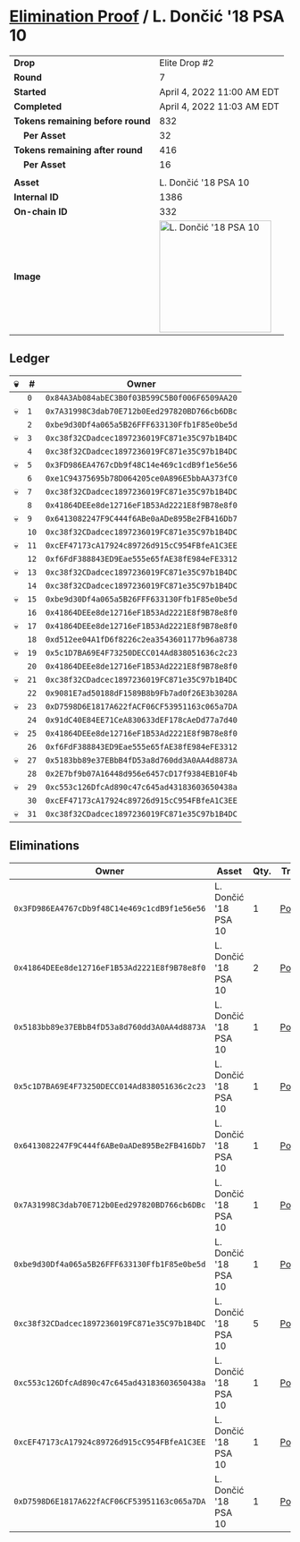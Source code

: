 # [Elimination Proof](./readme.md) / L. Dončić &#039;18 PSA 10

|||
|---|---|
| **Drop** | Elite Drop #2 |
| **Round** | 7 |
| **Started** | April 4, 2022 11:00 AM EDT |
| **Completed** | April 4, 2022 11:03 AM EDT |
| **Tokens remaining before round** | 832 |
| **&nbsp;&nbsp;&nbsp;&nbsp;Per Asset** | 32 |
| **Tokens remaining after round** | 416 |
| **&nbsp;&nbsp;&nbsp;&nbsp;Per Asset** | 16 |
| | |
| **Asset** | L. Dončić &#039;18 PSA 10 |
| **Internal ID** | 1386 |
| **On-chain ID** | 332 |
| **Image** | <img src="https://tcdn.blokpax.com/95e5eeed-5ed6-4a9e-b604-9cd2bb96b664/6dc33ad55ae1cc88fab22d5eac0de693efebf9f19cfd5ba0a6b7e2c2d0827e08.png" height="200" alt="L. Dončić &#039;18 PSA 10" /> |

## Ledger

| 💀 | # | Owner |
| --- | --- | --- |
|  | `0` | `0x84A3Ab084abEC3B0f03B599C5B0f006F6509AA20` |
| 💀 | `1` | `0x7A31998C3dab70E712b0Eed297820BD766cb6DBc` |
|  | `2` | `0xbe9d30Df4a065a5B26FFF633130Ffb1F85e0be5d` |
| 💀 | `3` | `0xc38f32CDadcec1897236019FC871e35C97b1B4DC` |
|  | `4` | `0xc38f32CDadcec1897236019FC871e35C97b1B4DC` |
| 💀 | `5` | `0x3FD986EA4767cDb9f48C14e469c1cdB9f1e56e56` |
|  | `6` | `0xe1C94375695b78D064205ce0A896E5bbAA373fC0` |
| 💀 | `7` | `0xc38f32CDadcec1897236019FC871e35C97b1B4DC` |
|  | `8` | `0x41864DEEe8de12716eF1B53Ad2221E8f9B78e8f0` |
| 💀 | `9` | `0x6413082247F9C444f6ABe0aADe895Be2FB416Db7` |
|  | `10` | `0xc38f32CDadcec1897236019FC871e35C97b1B4DC` |
| 💀 | `11` | `0xcEF47173cA17924c89726d915cC954FBfeA1C3EE` |
|  | `12` | `0xf6FdF388843ED9Eae555e65fAE38fE984eFE3312` |
| 💀 | `13` | `0xc38f32CDadcec1897236019FC871e35C97b1B4DC` |
|  | `14` | `0xc38f32CDadcec1897236019FC871e35C97b1B4DC` |
| 💀 | `15` | `0xbe9d30Df4a065a5B26FFF633130Ffb1F85e0be5d` |
|  | `16` | `0x41864DEEe8de12716eF1B53Ad2221E8f9B78e8f0` |
| 💀 | `17` | `0x41864DEEe8de12716eF1B53Ad2221E8f9B78e8f0` |
|  | `18` | `0xd512ee04A1fD6f8226c2ea3543601177b96a8738` |
| 💀 | `19` | `0x5c1D7BA69E4F73250DECC014Ad838051636c2c23` |
|  | `20` | `0x41864DEEe8de12716eF1B53Ad2221E8f9B78e8f0` |
| 💀 | `21` | `0xc38f32CDadcec1897236019FC871e35C97b1B4DC` |
|  | `22` | `0x9081E7ad50188dF1589B8b9Fb7ad0f26E3b3028A` |
| 💀 | `23` | `0xD7598D6E1817A622fACF06CF53951163c065a7DA` |
|  | `24` | `0x91dC40E84EE71CeA830633dEF178cAeDd77a7d40` |
| 💀 | `25` | `0x41864DEEe8de12716eF1B53Ad2221E8f9B78e8f0` |
|  | `26` | `0xf6FdF388843ED9Eae555e65fAE38fE984eFE3312` |
| 💀 | `27` | `0x5183bb89e37EBbB4fD53a8d760dd3A0AA4d8873A` |
|  | `28` | `0x2E7bf9b07A16448d956e6457cD17f9384EB10F4b` |
| 💀 | `29` | `0xc553c126DfcAd890c47c645ad43183603650438a` |
|  | `30` | `0xcEF47173cA17924c89726d915cC954FBfeA1C3EE` |
| 💀 | `31` | `0xc38f32CDadcec1897236019FC871e35C97b1B4DC` |


## Eliminations

| Owner | Asset | Qty. | Transaction |
| --- | --- | --- | --- |
| `0x3FD986EA4767cDb9f48C14e469c1cdB9f1e56e56` | L. Dončić '18 PSA 10 | 1 | [Polygonscan](https://polygonscan.com/tx/0x4aed645bca6c9ea8d543234c2f884bbd714ce0153e8393e4b974e3ca312ba142) |
| `0x41864DEEe8de12716eF1B53Ad2221E8f9B78e8f0` | L. Dončić '18 PSA 10 | 2 | [Polygonscan](https://polygonscan.com/tx/0xc5ceebbea8dcdb314631656ed96f737abf80b57a00812870e9acc0dc82ceeab4) |
| `0x5183bb89e37EBbB4fD53a8d760dd3A0AA4d8873A` | L. Dončić '18 PSA 10 | 1 | [Polygonscan](https://polygonscan.com/tx/0x2bb4f5a65548bdcdd9d2eefda0c444f6fbeb108891adbb8f14dde3bb09318a43) |
| `0x5c1D7BA69E4F73250DECC014Ad838051636c2c23` | L. Dončić '18 PSA 10 | 1 | [Polygonscan](https://polygonscan.com/tx/0x24a215941528b04accff5817aa36d3f7de3c475a1cd7542084887ab0f3b1b75e) |
| `0x6413082247F9C444f6ABe0aADe895Be2FB416Db7` | L. Dončić '18 PSA 10 | 1 | [Polygonscan](https://polygonscan.com/tx/0xe95e839fb0167fe6db19c340da63fcc1fce65eac142b435f61fb7f3f415f6535) |
| `0x7A31998C3dab70E712b0Eed297820BD766cb6DBc` | L. Dončić '18 PSA 10 | 1 | [Polygonscan](https://polygonscan.com/tx/0xf02f1a319fa85b918692c8a96c9b2aa978c808e89765b704a197be1bc4852213) |
| `0xbe9d30Df4a065a5B26FFF633130Ffb1F85e0be5d` | L. Dončić '18 PSA 10 | 1 | [Polygonscan](https://polygonscan.com/tx/0xa9b7e1fc36a83e95125c106e86ddfd7981457bcd7f84d3171c8f8db8581bb559) |
| `0xc38f32CDadcec1897236019FC871e35C97b1B4DC` | L. Dončić '18 PSA 10 | 5 | [Polygonscan](https://polygonscan.com/tx/0xf9661b8f0176ae0da7d9f33902856904771ae277ce8baec50fc7606f466dda6a) |
| `0xc553c126DfcAd890c47c645ad43183603650438a` | L. Dončić '18 PSA 10 | 1 | [Polygonscan](https://polygonscan.com/tx/0x9beb28fd80563d689621f70306879da836c988e4bec478da3b302f68e4f3a1b1) |
| `0xcEF47173cA17924c89726d915cC954FBfeA1C3EE` | L. Dončić '18 PSA 10 | 1 | [Polygonscan](https://polygonscan.com/tx/0x33822d11a6715ee857c2de67ca65707afa2b983bd1cf984bb07eb87e2cb0e64b) |
| `0xD7598D6E1817A622fACF06CF53951163c065a7DA` | L. Dončić '18 PSA 10 | 1 | [Polygonscan](https://polygonscan.com/tx/0xbfc91a6e7c275a6906cbe57beb5a858ed1fc1045e49773436fb73cb2c508d05c) |
